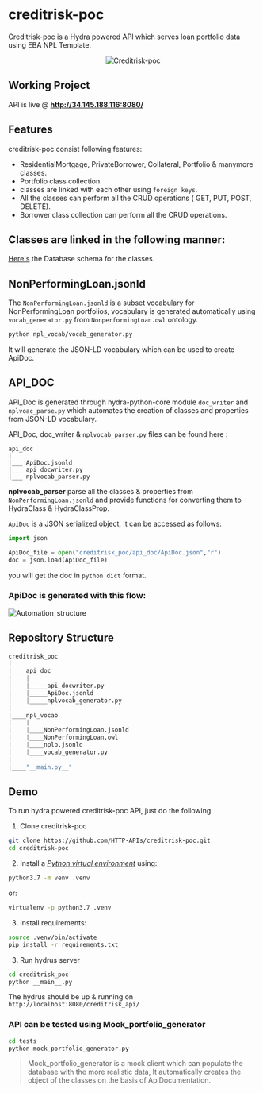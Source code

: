 # creditrisk-poc

Creditrisk-poc is a Hydra powered API which serves loan portfolio data using EBA NPL Template.

<div  align="center">
  
  ![Creditrisk-poc](https://user-images.githubusercontent.com/49719371/130111451-5c06ce06-012e-44df-986c-b736bb21b191.png)
  </div>

## Working Project
API is live @ **http://34.145.188.116:8080/**



## Features
creditrisk-poc consist following features:
* ResidentialMortgage, PrivateBorrower, Collateral, Portfolio & manymore classes.
* Portfolio class collection.
* classes are linked with each other using `foreign keys`.
* All the classes can perform all the CRUD operations ( GET, PUT, POST, DELETE).
* Borrower class collection can perform all the CRUD operations.

## Classes are linked in the following manner:
[Here's](https://drive.google.com/file/d/1HWd72JVtf13P7DdTF3Er2870FVx7c9BM/view) the Database schema for the classes.

## NonPerformingLoan.jsonld
The `NonPerformingLoan.jsonld` is a subset vocabulary for NonPerformingLoan portfolios,
vocabulary is generated automatically using `vocab_generator.py` from `NonperformingLoan.owl` ontology.
```bash
python npl_vocab/vocab_generator.py
```
It will generate the JSON-LD vocabulary which can be used to create ApiDoc.

## API_DOC
API_Doc is generated through hydra-python-core module `doc_writer` and `nplvoac_parse.py` which automates the creation
of classes and properties from JSON-LD vocabulary.

API_Doc, doc_writer & `nplvocab_parser.py` files can be found here :
```
api_doc
|
|___ ApiDoc.jsonld
|___ api_docwriter.py
|___ nplvocab_parser.py
```
**nplvocab_parser** parse all the classes & properties from `NonPerformingLoan.jsonld` and provide functions for converting
them to HydraClass & HydraClassProp.

`ApiDoc` is a JSON serialized object, It can be accessed as follows:
```python
import json

ApiDoc_file = open("creditrisk_poc/api_doc/ApiDoc.json","r")
doc = json.load(ApiDoc_file)
```
you will get the doc in `python dict` format.

### ApiDoc is generated with this flow:
![Automation_structure](https://user-images.githubusercontent.com/49719371/130113828-f4241ac7-08fb-4a14-aa64-a2c85b549d37.png)

## Repository Structure
```python
creditrisk_poc
|
|____api_doc
|    |
|    |_____api_docwriter.py
|    |_____ApiDoc.jsonld
|    |_____nplvocab_generator.py
|
|____npl_vocab
|    |
|    |____NonPerformingLoan.jsonld
|    |____NonPerformingLoan.owl
|    |____nplo.jsonld
|    |____vocab_generator.py
|
|____"__main.py__"
```


## Demo
To run hydra powered creditrisk-poc API, just do the following:
1) Clone creditrisk-poc
```bash
git clone https://github.com/HTTP-APIs/creditrisk-poc.git
cd creditrisk-poc
```
2. Install a [*Python virtual environment*](https://packaging.python.org/guides/installing-using-pip-and-virtual-environments/) using:
```bash
python3.7 -m venv .venv
```
or:
```bash
virtualenv -p python3.7 .venv
```

3. Install requirements:
```bash
source .venv/bin/activate
pip install -r requirements.txt
```
3) Run hydrus server 
```bash
cd creditrisk_poc
python __main__.py
```
The hydrus should be up & running on `http://localhost:8080/creditrisk_api/`

### API can be tested using Mock_portfolio_generator
```bash
cd tests
python mock_portfolio_generator.py
```
> Mock_portfolio_generator is a mock client which can populate the database with the more realistic data, It automatically creates the object of the classes on the basis of ApiDocumentation. 
